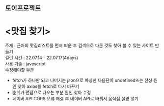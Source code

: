 ## 토이프로젝트  
# <맛집 찾기>  
주제 : 근처의 맛집리스트를 먼저 띄운 후 검색으로 다른 것도 찾아 볼 수 있는 사이트 만들기  
걸린 시간 : 22.07.14 - 22.07.17(4days)  
사용 기술 : javescript  
수정해야할 부분  
- fetch가 하나만 되고 나머지는 json으로 파싱한 다음단이 undefined뜨는 현상 원인 찾아 axios를 fetch로 다시 바꾸기  
- 순위가 랜덤으로 나오는 부분 원인 찾아 수정  
- 네이버 API CORS 오류 해결 후 네이버 API로 바꿔서 음식점 설명 넣기  




